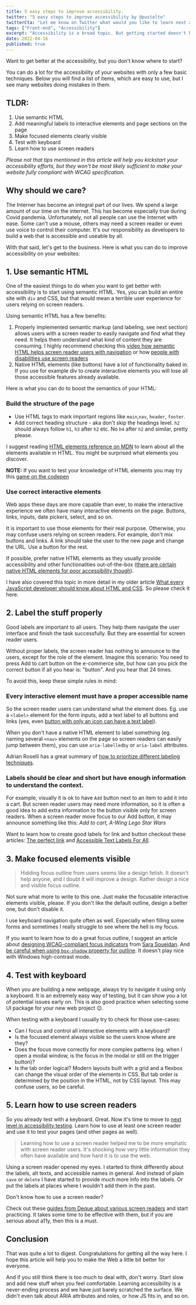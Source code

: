 ```yaml
---
title: 5 easy steps to improve accessibility.
twitter: "5 easy steps to improve accessibility by @pustelto"
twitterCta: "Let me know on Twitter what would you like to learn next about accessibility? Or what do you struggle most with? Looking forward for your answers."
tags: ["Front-end", "Accessibility"]
excerpt: "Accessibility is a broad topic. But getting started doesn't have to be difficult. In this article I will show you five ways how to kick-start your accessibility efforts."
date: 2022-04-16
published: true
---
```


Want to get better at the accessibility, but you don't know where to start?

You can do a lot for the accessibility of your websites with only a few basic techniques. Below you will find a list of items, which are easy to use, but I see many websites doing mistakes in them.

## TLDR:
1. Use semantic HTML
2. Add meaningful labels to interactive elements and page sections on the page
3. Make focused elements clearly visible
4. Test with keyboard
5. Learn how to use screen readers

*Please not that tips mentioned in this article will help you kickstart your accessibility efforts, but they won't be most likely sufficient to make your website fully compliant with WCAG specification.*

## Why should we care?

The Interner has become an integral part of our lives. We spend a large amount of our time on the internet. This has become especially true during Covid pandemia. Unfortunately, not all people can use the Internet with ease. Some can't use a mouse, others may need a screen reader or even use voice to control their computer. It's our responsibility as developers to build a web that is accessible and useable by all.

With that said, let's get to the business. Here is what you can  do to improve accessibility on your websites:

## 1. Use semantic HTML

One of the easiest things to do when you want to get better with accessibility is to start using semantic HTML. Yes, you can build an entire site with `div` and CSS, but that would mean a terrible user experience for users relying on screen readers.

Using semantic HTML has a few benefits:

1. Properly implemented semantic markup (and labeling, see next section) allows users with a screen reader to easily navigate and find what they need. It helps them understand what kind of content they are consuming. I highly recommend checking this [video how semantic HTML helps screen reader users with navigation](https://www.youtube.com/watch?v=HE2R86EZPMA&list=LL&index=1) or how [people with disabilities use screen readers](https://www.youtube.com/watch?v=OUDV1gqs9GA&t=1764s)
2. Native HTML elements (like buttons) have a lot of functionality baked in. If you use for example div to create interactive elements you will lose all those accessible features already available.

Here is what you can do to boost the semantics of your HTML:

### Build the structure of the page

- Use HTML tags to mark important regions like `main`,`nav`, `header`, `footer`.
- Add correct heading structure - aka don't skip the headings level. `h2` should always follow `h1`, `h3` after `h2` etc. No `h4` after `h2` and similar, pretty please.

I suggest reading  [HTML elements reference on MDN](https://developer.mozilla.org/en-US/docs/Web/HTML/Element) to learn about all the elements available in HTML. You might be surprised what elements you discover.

<aside>

<strong>NOTE:</strong> If you want to test your knowledge of HTML elements you may try this [game on the codepen](https://codepen.io/plfstr/full/zYqQeRw)
</aside>

### Use correct interactive elements

Web apps these days are more capable than ever, to make the interactive experience we often have many interactive elements on the page. Buttons, links, inputs, date pickers, select, and so on.

It is important to use those elements for their real purpose. Otherwise, you may confuse users relying on screen readers. For example, don't mix buttons and links. A link should take the user to the new page and change the URL. Use a button for the rest.

If possible, prefer native HTML elements as they usually provide accessibility and other functionalities out-of-the-box ([there are certain native HTML elements for poor accessibility though](https://daverupert.com/2020/02/html-the-inaccessible-parts/)).

I have also covered this topic in more detail in my older article [What every JavaScript developer should know about HTML and CSS](https://pustelto.com/blog/what-every-javascript-developer-should-know-about-html/). So please check it here.

## 2. Label the stuff properly

Good labels are important to all users. They help them navigate the user interface and finish the task successfully. But they are essential for screen reader users.

Without proper labels, the screen reader has nothing to announce to the users, except for the role of the element. Imagine this scenario: You need to press Add to cart button on the e-commerce site, but how can you pick the correct button if all you hear is: "button". And you hear that 24 times.

To avoid this, keep these simple rules in mind:

### Every interactive element must have a proper accessible name

So the screen reader users can understand what the element does. Eg. use a `<label>` element for the form inputs, add a text label to all buttons and links (yes, even [button with only an icon can have a text label](https://www.sarasoueidan.com/blog/accessible-icon-buttons/)).

When you don't have a native HTML element to label something (eg. naming several `<nav>` elements on the page so screen readers can easily jump between them), you can use `aria-labelledby` or `aria-label` attributes.

Adrian Roselli has a great summary of [how to prioritize different labeling techniques](https://twitter.com/aardrian/status/1498357239337426946).

### Labels should be clear and short but have enough information to understand the context.

For example, visually it is ok to have `Add` button next to an item to add it into a cart. But screen reader users may need more information, so it is often a good idea to add extra information to the button visible only for screen readers. When a screen reader move focus to our Add button, it may announce something like this: *Add to cart, A-Wing Lego Star Wars*

Want to learn how to create good labels for link and button checkout these articles: [The perfect link](https://a11y-collective.com/blog/the-perfect-link/) and [Accessible Text Labels For All](https://www.sarasoueidan.com/blog/accessible-text-labels/).

## 3. Make focused elements visible

> Hidding focus outline from users seems like a design fetish. It doesn't help anyone, and I doubt it will improve a design. Rather design a nice and visible focus outline.

Not sure what more to write to this one. Just make the focusable interactive elements visible, please. If you don't like the default outline, design a better one, but don't disable it.

I use keyboard navigation quite often as well. Especially when filling some forms and sometimes I really struggle to see where the hell is my focus.

If you want to learn how to do a great focus outline, I suggest an article about [designing WCAG-compliant focus indicators](https://www.sarasoueidan.com/blog/focus-indicators/) from [Sara Soueidan](https://twitter.com/SaraSoueidan). And [be careful when using `box-shadow` property for outline](https://blogs.windows.com/msedgedev/2020/09/17/styling-for-windows-high-contrast-with-new-standards-for-forced-colors/). It doesn't play nice with Windows high-contrast mode.

## 4. Test with keyboard

When you are building a new webpage, always try to navigate it using only a keyboard. It is an extremely easy way of testing, but it can show you a lot of potential issues early on. This is also good practice when selecting some UI package for your new web project 😉.

When testing with a keyboard I usually try to check for those use-cases:

* Can I focus and control all interactive elements with a keyboard?
* Is the focused element always visible so the users know where are they?
* Does the focus move correctly for more complex patterns (eg. when I open a modal window, is the focus in the modal or still on the trigger button)?
* Is the tab order logical? Modern layouts built with a grid and a flexbox can change the visual order of the elements in CSS. But tab order is determined by the position in the HTML, not by CSS layout. This may confuse users, so be careful.

## 5. Learn how to use screen readers

So you already test with a keyboard. Great. Now it's time to move to [next level in accessibility testing](https://twitter.com/pustelto/status/1393904239185993728). Learn how to use at least one screen reader and use it to test your pages (and other pages as well).

> Learning how to use a screen reader helped me to be more emphatic with screen reader users. It's shocking how very little information they often have available and how hard it is to use the web.

Using a screen reader opened my eyes. I started to think differently about the labels, alt texts, and accessible names in general. And instead of plain `save` or `delete` I have started to provide much more info into the labels. Or put the labels at places where I wouldn't add them in the past.

Don't know how to use a screen reader?

Check out these [guides from Deque about various screen readers](https://dequeuniversity.com/screenreaders/) and start practicing. It takes some time to be effective with them, but if you are serious about a11y, then this is a must.

## Conclusion

That was quite a lot to digest. Congratulations for getting all the way here. I hope this article will help you to make the Web a little bit better for everyone.

And if you still think there is too much to deal with, don't worry. Start slow and add new stuff when you feel comfortable. Learning accessibility is a never-ending process and we have just barely scratched the surface. We didn't even talk about ARIA attributes and roles, or how JS fits in, and so on.
